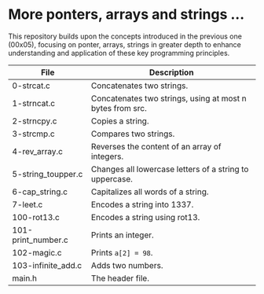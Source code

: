 # More ponters, arrays and strings ...

This repository builds upon the concepts introduced in the previous one (00x05), focusing on ponter, arrays, strings in greater depth to enhance understanding and application of these key programming principles.

| File                  | Description                                                                                                 |
|-----------------------|-------------------------------------------------------------------------------------------------------------|
| 0-strcat.c            | Concatenates two strings.                                                                                  |
| 1-strncat.c           | Concatenates two strings, using at most n bytes from src.                                                 |
| 2-strncpy.c           | Copies a string.                                                                                            |
| 3-strcmp.c            | Compares two strings.                                                                                      |
| 4-rev_array.c        | Reverses the content of an array of integers.                                                              |
| 5-string_toupper.c    | Changes all lowercase letters of a string to uppercase.                                                   |
| 6-cap_string.c        | Capitalizes all words of a string.                                                                         |
| 7-leet.c              | Encodes a string into 1337.                                                                                |
| 100-rot13.c           | Encodes a string using rot13.                                                                              |
| 101-print_number.c     | Prints an integer.                                                                                         |
| 102-magic.c           | Prints `a[2] = 98`.                                                                                        |
| 103-infinite_add.c    | Adds two numbers.                                                                                          |
| main.h                | The header file.                                                                                           |
